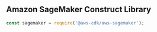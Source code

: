 ## Amazon SageMaker Construct Library

```ts
const sagemaker = require('@aws-cdk/aws-sagemaker');
```

